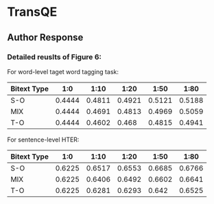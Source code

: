 # TransQE
## Author Response

### Detailed reuslts of Figure 6:

For word-level taget word tagging task:

| Bitext Type | 1:0    | 1:10   | 1:20   | 1:50   | 1:80   |
|-------------|--------|--------|--------|--------|--------|
| S-O         | 0.4444 | 0.4811 | 0.4921 | 0.5121 | 0.5188 |
| MIX         | 0.4444 | 0.4691 | 0.4813 | 0.4969 | 0.5059 |
| T-O         | 0.4444 | 0.4602 | 0.468  | 0.4815 | 0.4941 |

For sentence-level HTER:

| Bitext Type | 1:0    | 1:10   | 1:20   | 1:50   | 1:80   |
|-------------|--------|--------|--------|--------|--------|
| S-O         | 0.6225 | 0.6517 | 0.6553 | 0.6685 | 0.6766 |
| MIX         | 0.6225 | 0.6406 | 0.6492 | 0.6602 | 0.6641 |
| T-O         | 0.6225 | 0.6281 | 0.6293  | 0.642 | 0.6525 |
